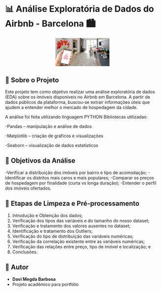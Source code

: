 
#  📊 Análise Exploratória de Dados do Airbnb - Barcelona 🏙️


<p align="center">
  <img alt="Analisando Airbnb" width="35%" src="https://raw.githubusercontent.com/gabrielcapela/Airbnb_Barcelona/main/airbnb.jpg">
</p>

## 🧠 Sobre o Projeto
Este projeto tem como objetivo realizar uma análise exploratória de dados (EDA) sobre os imóveis disponíveis no Airbnb em Barcelona. A partir de dados públicos da plataforma, buscou-se extrair informações úteis que ajudem a entender melhor o mercado de hospedagem da cidade.

A análise foi feita utilizando linguagem PYTHON
Bibliotecas utilizadas:

-Pandas – manipulação e análise de dados

-Matplotlib – criação de gráficos e visualizações

-Seaborn – visualização de dados estatísticos

## 🎯 Objetivos da Análise
-Verificar a distribuição dos imóveis por bairro e tipo de acomodação;
-Identificar os distritos mais caros e mais populares;
-Comparar os preços de hospedagem por finalidade (curta vs longa duração);
-Entender o perfil dos imóveis ofertados.

## 🧹 Etapas de Limpeza e Pré-processamento
        

1) Introdução e Obtenção dos dados;
2) Verificação dos tipos das variáveis e do tamanho do nosso dataset;
3) Verificação e tratamento dos valores ausentes no dataset;
4) Identificação e tratamento dos Outliers;
5) Verificação do tipo de distribuição das variáveis numéricas;
6) Verificação da correlação existente entre as variáveis numéricas;
7) Verificação das relações entre preço, tipo de imóvel e localização; e
8) Conclusões.


## 👤 Autor

- **Davi Megda Barbosa**
- Projeto acadêmico para portfólio
